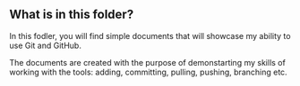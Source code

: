 ## What is in this folder? ##

In this fodler, you will find simple documents that will showcase my ability to use Git and GitHub. 

The documents are created with the purpose of demonstarting my skills of working with the tools: adding, committing, pulling, pushing, branching etc.